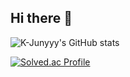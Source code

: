 ## Hi there 👋

<!--
**seoyun0311/seoyun0311** is a ✨ _special_ ✨ repository because its `README.md` (this file) appears on your GitHub profile.

Here are some ideas to get you started:

- 🔭 I’m currently working on ...
- 🌱 I’m currently learning ...
- 👯 I’m looking to collaborate on ...
- 🤔 I’m looking for help with ...
- 💬 Ask me about ...
- 📫 How to reach me: ...
- 😄 Pronouns: ...
- ⚡ Fun fact: ...
-->

![K-Junyyy's GitHub stats](https://github-readme-stats.vercel.app/api?username=K-Junyyy&show_icons=true&theme=dark) 


[![Solved.ac Profile](http://mazassumnida.wtf/api/generate_badge?boj=tjdbs49607)](https://solved.ac/tjdbs49607)
